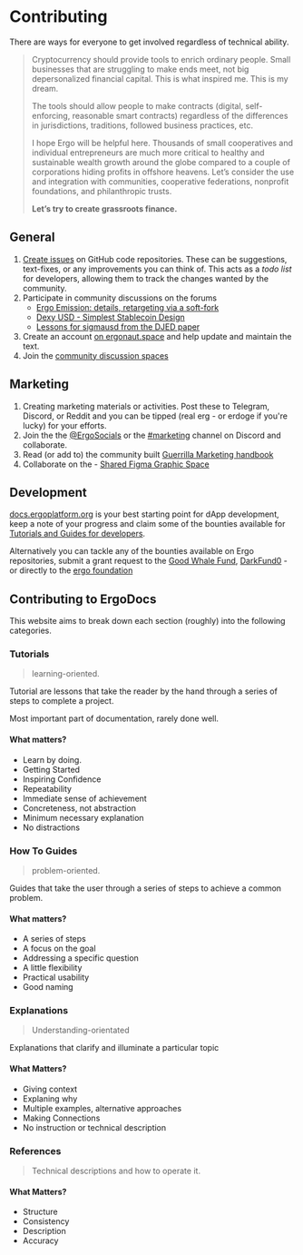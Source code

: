# Contributing


There are ways for everyone to get involved regardless of technical ability. 

> Cryptocurrency should provide tools to enrich ordinary people. Small businesses that are struggling to make ends meet, not big depersonalized financial capital. This is what inspired me. This is my dream.
>
> The tools should allow people to make contracts (digital, self-enforcing, reasonable smart contracts) regardless of the differences in jurisdictions, traditions, followed business practices, etc.
>
> I hope Ergo will be helpful here. Thousands of small cooperatives and individual entrepreneurs are much more critical to healthy and sustainable wealth growth around the globe compared to a couple of corporations hiding profits in offshore heavens. Let’s consider the use and integration with communities, cooperative federations, nonprofit foundations, and philanthropic trusts. 
>
>  **Let’s try to create grassroots finance.**

## General


1. [Create issues](https://docs.github.com/en/issues/tracking-your-work-with-issues/creating-an-issue) on GitHub code repositories. These can be suggestions, text-fixes, or any improvements you can think of. This acts as a *todo list* for developers, allowing them to track the changes wanted by the community. 
2. Participate in community discussions on the forums
	-	[Ergo Emission: details, retargeting via a soft-fork](https://www.ergoforum.org/t/ergo-emission-details-retargeting-via-a-soft-fork/2778/21)
	- [Dexy USD - Simplest Stablecoin Design](https://www.ergoforum.org/t/dexy-usd-simplest-stablecoin-design/1430)
	- [Lessons for sigmausd from the DJED paper](https://www.ergoforum.org/t/lessons-for-sigmausd-from-the-djed-paper/2345)
3. Create an account [on ergonaut.space](https://ergonaut.space/register) and help update and maintain the text.
4. Join the [community discussion spaces](https://github.com/glasgowm148/awesome-ergo/blob/master/pages/community.md)

## Marketing

1. Creating marketing materials or activities. Post these to Telegram, Discord, or Reddit and you can be tipped (real erg - or erdoge if you're lucky) for your efforts. 
2. Join the the [@ErgoSocials](https://t.me/ErgoSocials) or the [#marketing](https://discord.gg/TBFXMzha7X) channel on Discord and collaborate. 
3. Read (or add to) the community built [Guerrilla Marketing handbook](https://ergonaut.space/en/guerrilla-marketing)
4. Collaborate on the - [Shared Figma Graphic Space](https://www.figma.com/file/pd92vgB3xNFThaacIKodYs/Guide-ID?node-id=1%3A756)


## Development

[docs.ergoplatform.org](http://docs.ergoplatform.org/) is your best starting point for dApp development, keep a note of your progress and claim some of the bounties available for [Tutorials and Guides for developers](https://github.com/ergoplatform/grow-ergo/issues/15). 

Alternatively you can tackle any of the bounties available on Ergo repositories, submit a grant request to the [Good Whale Fund](https://github.com/ergoplatform/grow-ergo/issues/13), [DarkFund0](https://github.com/ergoplatform/grow-ergo/issues/1) - or directly to the [ergo foundation](mailto:team@ergoplatform.org)



## Contributing to ErgoDocs

This website aims to break down each section (roughly) into the following categories.

### Tutorials
> learning-oriented. 

Tutorial are lessons that take the reader by the hand through a series of steps to complete a project.

Most important part of documentation, rarely done well.

#### What matters?
- Learn by doing.
- Getting Started
- Inspiring Confidence
- Repeatability
- Immediate sense of achievement
- Concreteness, not abstraction
- Minimum necessary explanation
- No distractions

###  How To Guides
> problem-oriented. 

Guides that take the user through a series of steps to achieve a common problem. 

#### What matters?
- A series of steps
- A focus on the goal
- Addressing a specific question
- A little flexibility
- Practical usability
- Good naming


### Explanations
> Understanding-orientated

Explanations that clarify and illuminate a particular topic

#### What Matters?
- Giving context
- Explaning why
- Multiple examples, alternative approaches
- Making Connections
- No instruction or technical description


### References

> Technical descriptions and how to operate it.

#### What Matters?
- Structure
- Consistency
- Description
- Accuracy